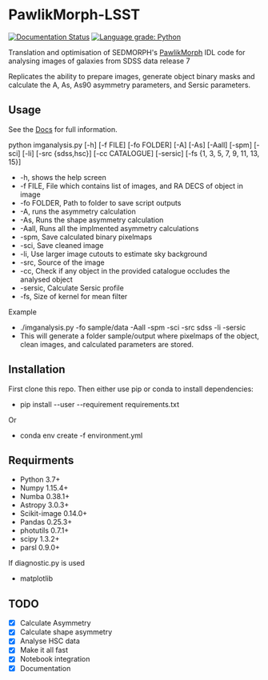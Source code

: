 # PawlikMorph-LSST
[![Documentation Status](https://readthedocs.org/projects/pawlikmorph-lsst/badge/?version=latest)](https://pawlikmorph-lsst.readthedocs.io/en/latest/?badge=latest) [![Language grade: Python](https://img.shields.io/lgtm/grade/python/g/lewisfish/PawlikMorph-LSST.svg?logo=lgtm&logoWidth=18)](https://lgtm.com/projects/g/lewisfish/PawlikMorph-LSST/context:python)

Translation and optimisation of SEDMORPH's [PawlikMorph](https://github.com/SEDMORPH/PawlikMorph) IDL code for analysing images of galaxies from SDSS data release 7

Replicates the ability to prepare images, generate object binary masks and calculate the A, As, As90 asymmetry parameters, and Sersic parameters.

## Usage

See the [Docs](https://pawlikmorph-lsst.readthedocs.io/en/latest/) for full information.

python imganalysis.py [-h] [-f FILE] [-fo FOLDER] [-A] [-As] [-Aall] [-spm] [-sci] [-li] [-src {sdss,hsc}] [-cc CATALOGUE] [-sersic] [-fs {1, 3, 5, 7, 9, 11, 13, 15}]


 - -h, shows the help screen
 - -f FILE, File which contains list of images, and RA DECS of object in image
 - -fo FOLDER, Path to folder to save script outputs
 - -A, runs the asymmetry calculation
 - -As, Runs the shape asymmetry calculation
 - -Aall, Runs all the implmented asymmetry calculations
 - -spm, Save calculated binary pixelmaps
 - -sci, Save cleaned image
 - -li, Use larger image cutouts to estimate sky background
 - -src, Source of the image
 - -cc, Check if any object in the provided catalogue occludes the analysed object
 - -sersic, Calculate Sersic profile
 - -fs, Size of kernel for mean filter
 
 Example
  - ./imganalysis.py -fo sample/data -Aall -spm -sci -src sdss -li -sersic
  - This will generate a folder sample/output where pixelmaps of the object, clean images, and calculated parameters are stored.

## Installation

First clone this repo. Then either use pip or conda to install dependencies:
  - pip install --user --requirement requirements.txt
  
  Or
  - conda env create -f environment.yml

## Requirments
 - Python 3.7+
 - Numpy 1.15.4+
 - Numba 0.38.1+
 - Astropy 3.0.3+
 - Scikit-image 0.14.0+
 - Pandas 0.25.3+
 - photutils 0.7.1+
 - scipy 1.3.2+
 - parsl 0.9.0+

 
 If diagnostic.py is used 
 - matplotlib
 
 ## TODO
  - [x] Calculate Asymmetry
  - [x] Calculate shape asymmetry
  - [x] Analyse HSC data
  - [x] Make it all fast
  - [x] Notebook integration
  - [x] Documentation
